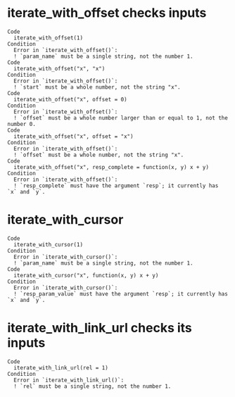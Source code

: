 # iterate_with_offset checks inputs

    Code
      iterate_with_offset(1)
    Condition
      Error in `iterate_with_offset()`:
      ! `param_name` must be a single string, not the number 1.
    Code
      iterate_with_offset("x", "x")
    Condition
      Error in `iterate_with_offset()`:
      ! `start` must be a whole number, not the string "x".
    Code
      iterate_with_offset("x", offset = 0)
    Condition
      Error in `iterate_with_offset()`:
      ! `offset` must be a whole number larger than or equal to 1, not the number 0.
    Code
      iterate_with_offset("x", offset = "x")
    Condition
      Error in `iterate_with_offset()`:
      ! `offset` must be a whole number, not the string "x".
    Code
      iterate_with_offset("x", resp_complete = function(x, y) x + y)
    Condition
      Error in `iterate_with_offset()`:
      ! `resp_complete` must have the argument `resp`; it currently has `x` and `y`.

# iterate_with_cursor

    Code
      iterate_with_cursor(1)
    Condition
      Error in `iterate_with_cursor()`:
      ! `param_name` must be a single string, not the number 1.
    Code
      iterate_with_cursor("x", function(x, y) x + y)
    Condition
      Error in `iterate_with_cursor()`:
      ! `resp_param_value` must have the argument `resp`; it currently has `x` and `y`.

# iterate_with_link_url checks its inputs

    Code
      iterate_with_link_url(rel = 1)
    Condition
      Error in `iterate_with_link_url()`:
      ! `rel` must be a single string, not the number 1.

